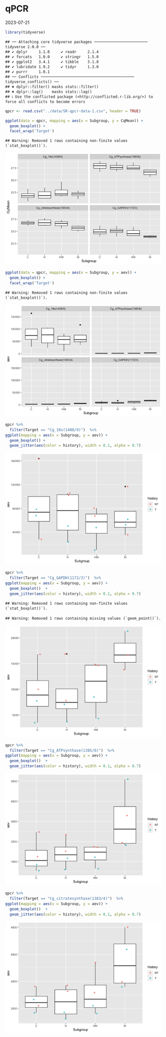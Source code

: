 qPCR
================
2023-07-21

``` r
library(tidyverse)
```

    ## ── Attaching core tidyverse packages ──────────────────────── tidyverse 2.0.0 ──
    ## ✔ dplyr     1.1.0     ✔ readr     2.1.4
    ## ✔ forcats   1.0.0     ✔ stringr   1.5.0
    ## ✔ ggplot2   3.4.1     ✔ tibble    3.1.8
    ## ✔ lubridate 1.9.2     ✔ tidyr     1.3.0
    ## ✔ purrr     1.0.1     
    ## ── Conflicts ────────────────────────────────────────── tidyverse_conflicts() ──
    ## ✖ dplyr::filter() masks stats::filter()
    ## ✖ dplyr::lag()    masks stats::lag()
    ## ℹ Use the conflicted package (<http://conflicted.r-lib.org/>) to force all conflicts to become errors

``` r
qpcr <- read.csv("../data/SR-qpcr-data-1.csv", header = TRUE) 
```

``` r
ggplot(data = qpcr, mapping = aes(x = Subgroup, y = CqMean)) + 
  geom_boxplot() +
  facet_wrap('Target')
```

    ## Warning: Removed 1 rows containing non-finite values (`stat_boxplot()`).

![](06-qpcr_files/figure-gfm/unnamed-chunk-3-1.png)<!-- -->

``` r
ggplot(data = qpcr, mapping = aes(x = Subgroup, y = aev)) + 
  geom_boxplot() +
  facet_wrap('Target')
```

    ## Warning: Removed 1 rows containing non-finite values (`stat_boxplot()`).

![](06-qpcr_files/figure-gfm/unnamed-chunk-4-1.png)<!-- -->

``` r
qpcr %>%
  filter(Target == "Cg_18s(1408/9)")  %>%
ggplot(mapping = aes(x = Subgroup, y = aev)) + 
  geom_boxplot() +
  geom_jitter(aes(color = history), width = 0.1, alpha = 0.7)
```

![](06-qpcr_files/figure-gfm/unnamed-chunk-5-1.png)<!-- -->

``` r
qpcr %>%
  filter(Target == "Cg_GAPDH(1172/3)")  %>%
ggplot(mapping = aes(x = Subgroup, y = aev)) + 
  geom_boxplot()  +
  geom_jitter(aes(color = history), width = 0.1, alpha = 0.7)
```

    ## Warning: Removed 1 rows containing non-finite values (`stat_boxplot()`).

    ## Warning: Removed 1 rows containing missing values (`geom_point()`).

![](06-qpcr_files/figure-gfm/unnamed-chunk-6-1.png)<!-- -->

``` r
qpcr %>%
  filter(Target == "Cg_ATPsynthase(1385/6)")  %>%
ggplot(mapping = aes(x = Subgroup, y = aev)) + 
  geom_boxplot()  +
  geom_jitter(aes(color = history), width = 0.1, alpha = 0.7)
```

![](06-qpcr_files/figure-gfm/unnamed-chunk-7-1.png)<!-- -->

``` r
qpcr %>%
  filter(Target == "Cg_citratesynthase(1383/4)")  %>%
ggplot(mapping = aes(x = Subgroup, y = aev)) + 
  geom_boxplot()  +
  geom_jitter(aes(color = history), width = 0.1, alpha = 0.7)
```

![](06-qpcr_files/figure-gfm/unnamed-chunk-8-1.png)<!-- -->

